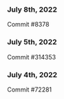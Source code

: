### July 8th, 2022

Commit #8378

### July 5th, 2022

Commit #314353


### July 4th, 2022

Commit #72281

